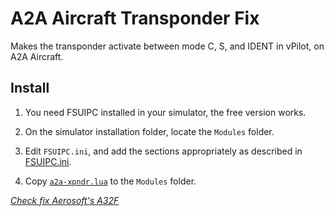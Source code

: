 # A2A Aircraft Transponder Fix

Makes the transponder activate between mode C, S, and IDENT in vPilot, on A2A Aircraft.

## Install

1. You need FSUIPC installed in your simulator, the free version works.

2. On the simulator installation folder, locate the `Modules` folder.

3. Edit `FSUIPC.ini`, and add the sections appropriately as described in [FSUIPC.ini](https://github.com/pedro2555/a2a-transponder-fix/blob/master/FSUIPC.ini).

4. Copy [`a2a-xpndr.lua`](https://github.com/pedro2555/a2a-transponder-fix/blob/master/a2a-xpndr.lua) to the `Modules` folder.

_[Check fix Aerosoft's A32F](https://github.com/pedro2555/aerosoft-transponder-fix)_
